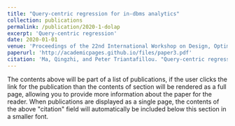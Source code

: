 ```yaml
---
title: "Query-centric regression for in-dbms analytics"
collection: publications
permalink: /publication/2020-1-dolap
excerpt: 'Query-centric regression'
date: 2020-01-01
venue: 'Proceedings of the 22nd International Workshop on Design, Optimization, Languages and Analytical Processing of Big Data co-located with EDBT/ICDT 2020 Joint Conference (DOLAP 2020)'
paperurl: 'http://academicpages.github.io/files/paper3.pdf'
citation: 'Ma, Qingzhi, and Peter Triantafillou. "Query-centric regression for in-dbms analytics." In Proceedings of the 22nd International Workshop on Design, Optimization, Languages and Analytical Processing of Big Data co-located with EDBT/ICDT 2020 Joint Conference (EDBT/ICDT 2020), vol. 2572, pp. 16-25. 2020.'
---
```


The contents above will be part of a list of publications, if the user clicks the link for the publication than the contents of section will be rendered as a full page, allowing you to provide more information about the paper for the reader. When publications are displayed as a single page, the contents of the above "citation" field will automatically be included below this section in a smaller font.
